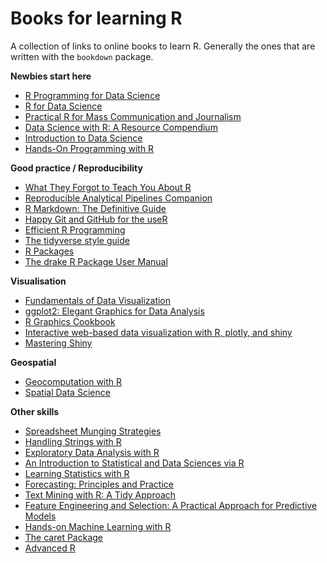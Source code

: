 # Books for learning R
A collection of links to online books to learn R. Generally the ones that are written with the `bookdown` package.

**Newbies start here**
* [R Programming for Data Science](https://bookdown.org/rdpeng/rprogdatascience/)
* [R for Data Science](http://r4ds.had.co.nz/)
* [Practical R for Mass Communication and Journalism](http://www.machlis.com/R4Journalists/)
* [Data Science with R: A Resource Compendium](https://bookdown.org/martin_monkman/DataScienceResources_book/)
* [Introduction to Data Science](https://rafalab.github.io/dsbook/)
* [Hands-On Programming with R](https://rstudio-education.github.io/hopr/)

**Good practice / Reproducibility**
* [What They Forgot to Teach You About R](https://whattheyforgot.org/)
* [Reproducible Analytical Pipelines Companion](https://ukgovdatascience.github.io/rap_companion/)
* [R Markdown: The Definitive Guide](https://bookdown.org/yihui/rmarkdown/)
* [Happy Git and GitHub for the useR](http://happygitwithr.com/)
* [Efficient R Programming](https://bookdown.org/csgillespie/efficientR/)
* [The tidyverse style guide](http://style.tidyverse.org/)
* [R Packages](https://r-pkgs.org/)
* [The drake R Package User Manual](https://ropenscilabs.github.io/drake-manual/)

**Visualisation**
* [Fundamentals of Data Visualization](https://serialmentor.com/dataviz/)
* [ggplot2: Elegant Graphics for Data Analysis](https://ggplot2-book.org/)
* [R Graphics Cookbook](https://r-graphics.org/)
* [Interactive web-based data visualization with R, plotly, and shiny](https://plotly-r.com/)
* [Mastering Shiny](https://mastering-shiny.org/)

**Geospatial**
* [Geocomputation with R](https://geocompr.robinlovelace.net/)
* [Spatial Data Science](https://keen-swartz-3146c4.netlify.com/)

**Other skills**
* [Spreadsheet Munging Strategies](https://nacnudus.github.io/spreadsheet-munging-strategies/)
* [Handling Strings with R](https://www.gastonsanchez.com/r4strings/)
* [Exploratory Data Analysis with R](https://bookdown.org/rdpeng/exdata/)
* [An Introduction to Statistical and Data Sciences via R](https://moderndive.com/)
* [Learning Statistics with R](https://learningstatisticswithr.com/book/)
* [Forecasting: Principles and Practice](https://otexts.com/fpp2/)
* [Text Mining with R: A Tidy Approach](https://www.tidytextmining.com/)
* [Feature Engineering and Selection: A Practical Approach for Predictive Models](http://www.feat.engineering/)
* [Hands-on Machine Learning with R](https://bradleyboehmke.github.io/HOML/)
* [The caret Package](http://topepo.github.io/caret/)
* [Advanced R](https://adv-r.hadley.nz/)
